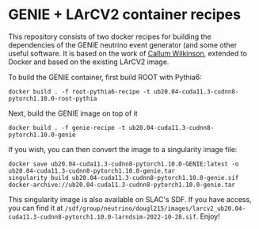 # GENIE + LArCV2 container recipes

This repository consists of two docker recipes for building the dependencies of the GENIE neutrino event generator (and some other useful software.  It is based on the work of [Callum Wilkinson](https://github.com/wilkinson-nu/2x2_truth_studies), extended to Docker and based on the existing LArCV2 image.

To build the GENIE container, first build ROOT with Pythia6:

```
docker build . -f root-pythia6-recipe -t ub20.04-cuda11.3-cudnn8-pytorch1.10.0-root-pythia
```

Next, build the GENIE image on top of it

```
docker build . -f genie-recipe -t ub20.04-cuda11.3-cudnn8-pytorch1.10.0-genie
```

If you wish, you can then convert the image to a singularity image file:

```
docker save ub20.04-cuda11.3-cudnn8-pytorch1.10.0-GENIE:latest -o ub20.04-cuda11.3-cudnn8-pytorch1.10.0-genie.tar
singularity build ub20.04-cuda11.3-cudnn8-pytorch1.10.0-genie.sif docker-archive://ub20.04-cuda11.3-cudnn8-pytorch1.10.0-genie.tar
```

This singularity image is also available on SLAC's SDF.  If you have access, you can find it at `/sdf/group/neutrino/dougl215/images/larcv2_ub20.04-cuda11.3-cudnn8-pytorch1.10.0-larndsim-2022-10-28.sif`.  Enjoy!

